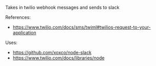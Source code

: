 Takes in twilio webhook messages and sends to slack

References:
- https://www.twilio.com/docs/sms/twiml#twilios-request-to-your-application

Uses:
- https://github.com/xoxco/node-slack
- https://www.twilio.com/docs/libraries/node